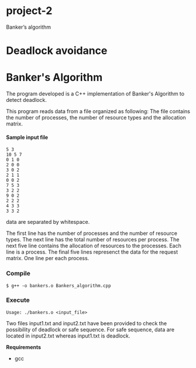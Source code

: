 # project-2
Banker’s algorithm
# Deadlock avoidance
# Banker's Algorithm
The program developed is a C++ implementation of Banker's Algorithm to detect deadlock.

This program reads data from a file organized as following:
The file contains the number of processes, the number of resource types and  the allocation matrix.

#### Sample input file
```
5 3
10 5 7
0 1 0
2 0 0
3 0 2
2 1 1
0 0 2
7 5 3
3 2 2
9 0 2
2 2 2
4 3 3
3 3 2
```
data are separated by whitespace.

The first line has the number of processes and the number of resource types.
The next line has the total number of resources per process.
The next five line contains the allocation of resources to the processes.
Each line is a process.
The final five lines represenct the data for the request matrix. One line per each process.


### Compile
```
$ g++ -o bankers.o Bankers_algorithm.cpp

```
### Execute
```
Usage: ./bankers.o <input_file>
```
Two files input1.txt and input2.txt have been provided to check the possibility of deadlock or safe sequence.
For safe sequence, data are located in input2.txt whereas input1.txt is deadlock.

**Requirements**
- gcc



